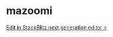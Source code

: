 # mazoomi

[Edit in StackBlitz next generation editor ⚡️](https://stackblitz.com/~/github.com/quadrate-lk/mazoomi)